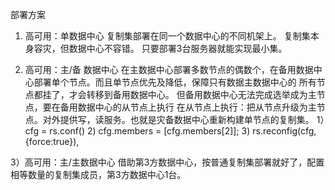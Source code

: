 部署方案
1) 高可用：单数据中心
    复制集部署在同一个数据中心的不同机架上。 复制集本身容灾，但数据中心不容错。
    只要部署3台服务器就能实现最小集。

2) 高可用：主/备 数据中心
    在主数据中心部署多数节点的偶数个，在备用数据中心部署单个节点。而且单节点优先及降低，保障只有数据主数据中心的
    所有节点都挂了，才会转移到备用数据中心。
    但备用数据中心无法完成选举成为主节点，要在备用数据中心的从节点上执行
    在从节点上执行：把从节点升级为主节点。对外提供写，读服务。也就是灾备数据中心重新构建单节点的复制集。
    1）cfg = rs.conf()
    2)  cfg.members = [cfg.members[2]];
    3)  rs.reconfig(cfg, {force:true}),


3）高可用：主/主数据中心
  借助第3方数据中心，按普通复制集部署就好了，配置相等数量的复制集成员，第3方数据中心1台。